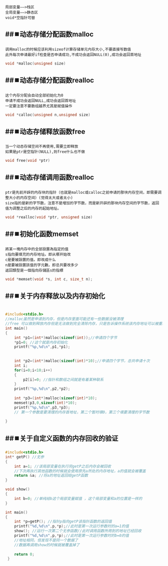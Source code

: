 
	局部变量——>栈区
	全局变量——>静态区
	void*空指针可替

## ##⏹️动态存储分配函数malloc
	调用malloc的时候应该利用sizeof计算存储单元内存大小,不要直接写数值
	此外每次申请最好if检查是否申请成功,不成功会返回NULL(0),成功会返回首地址
```c
void *malloc(unsigned size)
```

## ##⏹️动态存储分配函数realloc
	这个内存分配会自动全部初始化为0
	申请不成功会返回NULL,成功会返回首地址
	一定要注意不要数组越界尤其是赋值操作
```c
void *calloc(unsigned n,unsigned size)
```

## ##⏹️动态存储释放函数free
	当一个动态存储空间不再使用,需要立即释放
	如果是ptr是空指针(NULL),则free什么也不做
```c
void free(void *ptr)
```

## ##⏹️动态存储调用函数realloc
	ptr是先前开辟的内存块的指针（也就是malloc或calloc之前申请的那块内存空间，即需要调整大小的内存空间）(觉得太大或者太小)
	size指的是新的字节数，注意不是增加的字节数，而是新开辟的那块内存空间的字节数，返回值为调整之后的内存的起始地址。
```c
void *realloc(void *ptr, unsigned size)
```
## ##⏹️初始化函数memset
	將某一塊内存中的全部設置為指定的值
	s指向要填充的内存地址。即从哪开始改
	c是要被設置的值。即改成什么
	n是要被設置該值的字元數。即总共要改多少
	返回類型是一個指向存儲區s的指標
```c
void *memset(void *s, int c, size_t n); 

```
## ##⏹️关于内存释放以及内存初始化
```c

#include<stdio.h>
//malloc虽然是申请到内存，但是内存里面可能还有一些数据没被清理
//free 可以做到释放内存但是无法做到完全清除内存，只是告诉操作系统该内存地址可以被重新调用了，我已经用完了 
int main()
{
	int *p1=(int*)malloc(sizeof(int));//申请四个字节 
	*p1=0; //这个就是内存初始化 
	printf("%p,%d\n",p1,*p1);
	
	
	int *p2=(int*)malloc(sizeof(int)*10);//申请四个字节，总共申请十次 
	int i;
	for(i=0;i<10;i++) 
	{
		p2[i]=0; //指针和数组之间就是有着某种联系 
	}
	printf("%p,%d\n",p2,*p2);
	
	int *p3=(int*)malloc(sizeof(int)*10);
	memset(p3,0,sizeof(int)*10);
	printf("%p,%d\n",p3,*p3);
	// 第一个参数是要清理的内存首地址，第二个暂时填0，第三个填要清理的字节数 
	
}
```

## ##⏹️关于自定义函数的内存回收的验证
```c
#include<stdio.h>
int* getP() //无参 
{
	int a=1; //该局部变量在执行完getP之后内存会被回收
	//下次再执行其他函数的时候就会使用原先a所处的内存地址，a的值就会被覆盖 
	return &a; //将a的地址返回给getP函数 
}

void show()
{
	int b=0; //单纯给b这个局部变量赋值 ，这个局部变量和a的位置是一样的  
}

int main()
{
	int *p=getP(); //指针p指向getP该指针函数的返回值 
	printf("%d,%d\n",p,*p);//此时是第一次运行参数时的a=1的值
	show(); //运行一次第二个无参函数//此时调用函数所用到的地址已经回收
	printf("%d,%d\n",p,*p);//此时是第一次运行参数时的b=0的值
	//地址相同，但发现不是同一个数据了
	//数据再调用show的时候就被覆盖掉了 
	 
	return 0;
 } 
```


